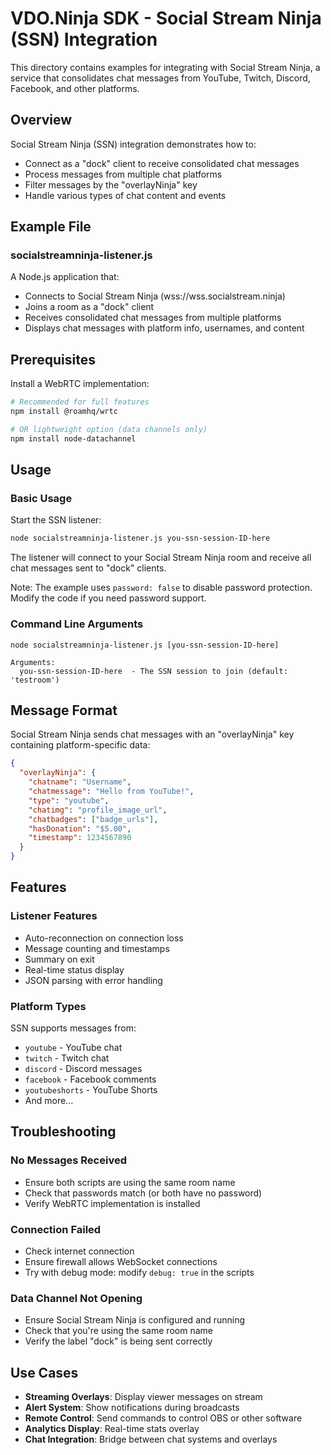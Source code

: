 # VDO.Ninja SDK - Social Stream Ninja (SSN) Integration

This directory contains examples for integrating with Social Stream Ninja, a service that consolidates chat messages from YouTube, Twitch, Discord, Facebook, and other platforms.

## Overview

Social Stream Ninja (SSN) integration demonstrates how to:
- Connect as a "dock" client to receive consolidated chat messages
- Process messages from multiple chat platforms
- Filter messages by the "overlayNinja" key
- Handle various types of chat content and events

## Example File

### socialstreamninja-listener.js
A Node.js application that:
- Connects to Social Stream Ninja (wss://wss.socialstream.ninja)
- Joins a room as a "dock" client
- Receives consolidated chat messages from multiple platforms
- Displays chat messages with platform info, usernames, and content

## Prerequisites

Install a WebRTC implementation:
```bash
# Recommended for full features
npm install @roamhq/wrtc

# OR lightweight option (data channels only)
npm install node-datachannel
```

## Usage

### Basic Usage

Start the SSN listener:
```bash
node socialstreamninja-listener.js you-ssn-session-ID-here
```

The listener will connect to your Social Stream Ninja room and receive all chat messages sent to "dock" clients.

Note: The example uses `password: false` to disable password protection. Modify the code if you need password support.

### Command Line Arguments

```
node socialstreamninja-listener.js [you-ssn-session-ID-here]

Arguments:
  you-ssn-session-ID-here  - The SSN session to join (default: 'testroom')
```

## Message Format

Social Stream Ninja sends chat messages with an "overlayNinja" key containing platform-specific data:

```json
{
  "overlayNinja": {
    "chatname": "Username",
    "chatmessage": "Hello from YouTube!",
    "type": "youtube",
    "chatimg": "profile_image_url",
    "chatbadges": ["badge_urls"],
    "hasDonation": "$5.00",
    "timestamp": 1234567890
  }
}
```

## Features

### Listener Features
- Auto-reconnection on connection loss
- Message counting and timestamps
- Summary on exit
- Real-time status display
- JSON parsing with error handling

### Platform Types
SSN supports messages from:
- `youtube` - YouTube chat
- `twitch` - Twitch chat  
- `discord` - Discord messages
- `facebook` - Facebook comments
- `youtubeshorts` - YouTube Shorts
- And more...

## Troubleshooting

### No Messages Received
- Ensure both scripts are using the same room name
- Check that passwords match (or both have no password)
- Verify WebRTC implementation is installed

### Connection Failed
- Check internet connection
- Ensure firewall allows WebSocket connections
- Try with debug mode: modify `debug: true` in the scripts

### Data Channel Not Opening
- Ensure Social Stream Ninja is configured and running
- Check that you're using the same room name
- Verify the label "dock" is being sent correctly

## Use Cases

- **Streaming Overlays**: Display viewer messages on stream
- **Alert System**: Show notifications during broadcasts  
- **Remote Control**: Send commands to control OBS or other software
- **Analytics Display**: Real-time stats overlay
- **Chat Integration**: Bridge between chat systems and overlays
